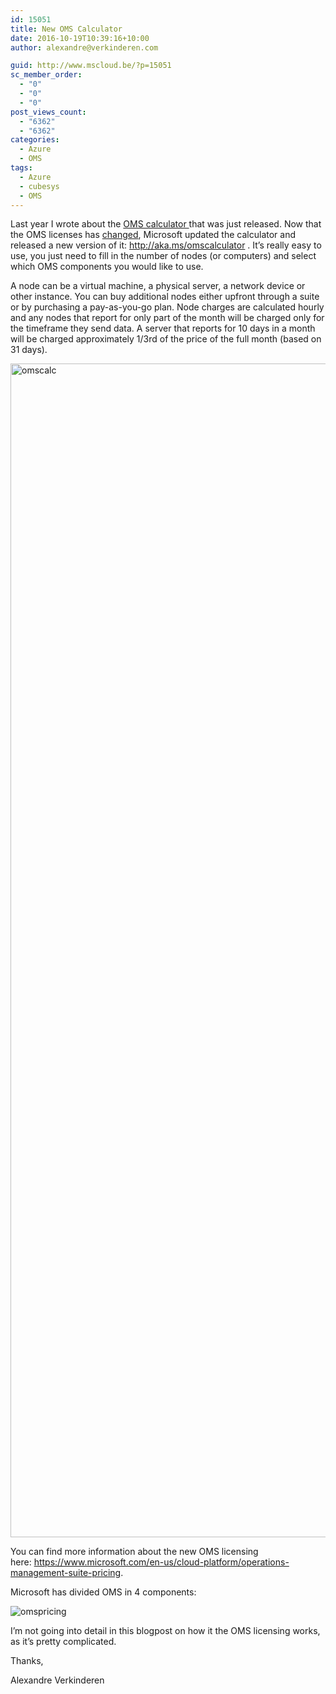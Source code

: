 ```yaml
---
id: 15051
title: New OMS Calculator
date: 2016-10-19T10:39:16+10:00
author: alexandre@verkinderen.com

guid: http://www.mscloud.be/?p=15051
sc_member_order:
  - "0"
  - "0"
  - "0"
post_views_count:
  - "6362"
  - "6362"
categories:
  - Azure
  - OMS
tags:
  - Azure
  - cubesys
  - OMS
---
```

Last year I wrote about the <a href="http://www.mscloud.be/oms-calculator/" target="_blank">OMS calculator </a>that was just released. Now that the OMS licenses has <a href="https://www.microsoft.com/en-us/cloud-platform/operations-management-suite-pricing" target="_blank">changed</a>, Microsoft updated the calculator and released a new version of it: <a href="http://aka.ms/omscalculator" target="_blank">http://aka.ms/omscalculator</a> . It&#8217;s really easy to use, you just need to fill in the number of nodes (or computers) and select which OMS components you would like to use.

A node can be a virtual machine, a physical server, a network device or other instance. You can buy additional nodes either upfront through a suite or by purchasing a pay-as-you-go plan. Node charges are calculated hourly and any nodes that report for only part of the month will be charged only for the timeframe they send data. A server that reports for 10 days in a month will be charged approximately 1/3rd of the price of the full month (based on 31 days).

<img class="alignnone size-full wp-image-15131" src="https://mscloudstorage.blob.core.windows.net/mscloudstorage/2016/10/omscalc.png" alt="omscalc" width="1221" height="1878" srcset="/wp-content/uploads/2016/10/omscalc.png 1221w, /wp-content/uploads/2016/10/omscalc-195x300.png 195w, /wp-content/uploads/2016/10/omscalc-768x1181.png 768w, /wp-content/uploads/2016/10/omscalc-666x1024.png 666w" sizes="(max-width: 1221px) 100vw, 1221px" /> 

You can find more information about the new OMS licensing here: https://www.microsoft.com/en-us/cloud-platform/operations-management-suite-pricing.

Microsoft has divided OMS in 4 components:

<img class="alignnone size-full wp-image-15191" src="https://mscloudstorage.blob.core.windows.net/mscloudstorage//2016/10/omspricing.png" alt="omspricing" srcset="/wp-content/uploads/2016/10/omspricing.png 1178w, /wp-content/uploads/2016/10/omspricing-256x300.png 256w, /wp-content/uploads/2016/10/omspricing-768x901.png 768w, /wp-content/uploads/2016/10/omspricing-873x1024.png 873w" sizes="(max-width: 1178px) 100vw, 1178px" /> 

I&#8217;m not going into detail in this blogpost on how it the OMS licensing works, as it&#8217;s pretty complicated.

Thanks,

Alexandre Verkinderen

&nbsp;

&nbsp;

&nbsp;
